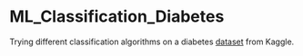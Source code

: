 # ML_Classification_Diabetes
Trying different classification algorithms on a diabetes [dataset](https://www.kaggle.com/code/towfeeqf/diabetes-prediction-ml/data) from Kaggle.
